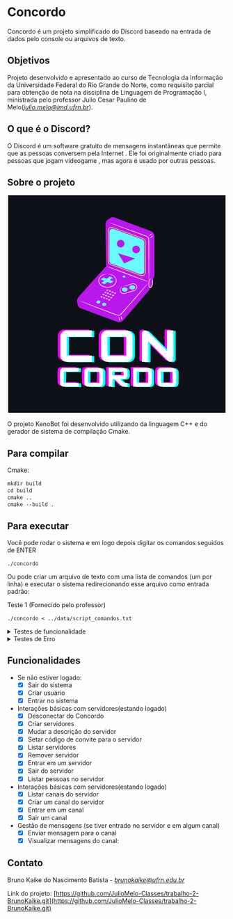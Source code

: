 # Concordo

Concordo é um projeto simplificado do Discord baseado na entrada de dados pelo console ou arquivos de texto.

## Objetivos

Projeto desenvolvido e apresentado ao curso de Tecnologia da Informação da Universidade Federal do Rio Grande do Norte, como requisito parcial para obtenção de nota na disciplina de Linguagem de Programação I, ministrada pelo professor Julio Cesar Paulino de Melo(*<julio.melo@imd.ufrn.br>*).

## O que é o Discord?

O Discord é um software gratuito de mensagens instantâneas que permite que as pessoas conversem pela Internet . Ele foi originalmente criado para pessoas que jogam videogame , mas agora é usado por outras pessoas.

## Sobre o projeto
<center>
<img src="img/logo.png">
</center>

O projeto KenoBot foi desenvolvido utilizando da linguagem C++ e do gerador de sistema de compilação Cmake.

## Para compilar

Cmake:
```console
mkdir build
cd build
cmake ..
cmake --build .
```

## Para executar
Você pode rodar o sistema e em logo depois digitar os comandos seguidos de ENTER
```console
./concordo
```

Ou pode criar um arquivo de texto com uma lista de comandos (um por linha) e executar o sistema redirecionando esse arquivo como entrada padrão:

Teste 1 (Fornecido pelo professor)
```console
./concordo < ../data/script_comandos.txt

```

<details>
<summary>Testes de funcionalidade</summary>


<p>Criar usuário</p>

```console
./concordo < ../data/functional/teste1.txt

```

<p>Login</p>

```console
./concordo < ../data/functional/teste2.txt

```

<p>Logout</p>

```console
./concordo < ../data/functional/teste3.txt

```

<p>Criar servidor</p>

```console
./concordo < ../data/functional/teste4.txt

```

<p>Modificar descrição do servidor</p>

```console
./concordo < ../data/functional/teste5.txt

```

<p>Inserir código de convite do servidor</p>

```console
./concordo < ../data/functional/teste6.txt

```

<p>Remover código de convite do servidor</p>

```console
./concordo < ../data/functional/teste7.txt

```

<p>Listar servidores criados por um determinado usuário</p>

```console
./concordo < ../data/functional/teste8.txt

```

<p>Remover servidor</p>

```console
./concordo < ../data/functional/teste9.txt

```

<p>Entrar em servidor</p>

```console
./concordo < ../data/functional/teste10.txt

```

<p>Entrar em servidor com código de convite</p>

```console
./concordo < ../data/functional/teste11.txt

```

<p>Sair de servidor</p>

```console
./concordo < ../data/functional/teste12.txt

```

<p>Listar participantes de um servidor que está sendo visualizado por um determinado usuário</p>

```console
./concordo < ../data/functional/teste13.txt

```

<p>Listar canais de texto de um servidor que está sendo visualizado por um determinado usuário</p>

```console
./concordo < ../data/functional/teste14.txt

```

<p>Criar canal de texto em um servidor que está sendo visualizado por um determinado usuário</p>

```console
./concordo < ../data/functional/teste15.txt

```

<p>Entrar em um canal de um servidor que está sendo visualizado por um determinado usuário</p>

```console
./concordo < ../data/functional/teste16.txt

```

<p>Sair de um canal de um servidor que está sendo visualizado por um determinado usuário</p>

```console
./concordo < ../data/functional/teste17.txt

```

<p>Enviar mensagem em um canal de texto</p>

```console
./concordo < ../data/functional/teste18.txt

```

<p>Visualizar mensagens de um canal de texto em que um usuário está conectado</p>

```console
./concordo < ../data/functional/teste19.txt

```

</details>

<details>
<summary>Testes de Erro</summary>


<p>Não foi possível criar usuário (Usuário já existe)</p>

```console
./concordo < ../data/error/teste1.txt

```

<p>Não foi possível logar (Usuário ou senha inválidos)</p>

```console
./concordo < ../data/error/teste5.txt

```

<p>Não foi possível deslogar (Usuário não está logado)</p>

```console
./concordo < ../data/error/teste6.txt

```

<p>Não foi possível criar sevidor (Servidor já existe)</p>

```console
./concordo < ../data/error/teste2.txt

```

<p>Não foi possível modificar descrição (Servidor não existe)</p>

```console
./concordo < ../data/error/teste3.txt

```

<p>Não foi possível modificar descrição (Você não é o dono do servidor)</p>

```console
./concordo < ../data/error/teste7.txt

```

<p>Não foi possível entrar em servidor (Requer código de convite)</p>

```console
./concordo < ../data/error/teste4.txt

```

<p>Não foi possível remover servidor (Você não é o dono do servidor)</p>

```console
./concordo < ../data/error/teste11.txt

```

<p>Não foi possível sair do servidor (Usuário não está participando de nenhum servidor)</p>

```console
./concordo < ../data/error/teste8.txt

```

<p>Não foi possível sair do servidor (Usuário não está conectado no servidor informado)</p>

```console
./concordo < ../data/error/teste10.txt

```

<p>Não foi possível criar canal de texto (Canal de texto já existe)</p>

```console
./concordo < ../data/error/teste9.txt

```

<p>Não foi possível sair do canal de texto (Usuário não está visualizando nenhum canal)</p>

```console
./concordo < ../data/error/teste12.txt

```

</details>

## Funcionalidades

- Se não estiver logado:
  - [x] Sair do sistema
  - [x] Criar usuário
  - [x] Entrar no sistema
- Interações básicas com servidores(estando logado)
  - [x] Desconectar do Concordo
  - [x] Criar servidores
  - [x] Mudar a descrição do servidor
  - [x] Setar código de convite para o servidor
  - [x] Listar servidores
  - [x] Remover servidor
  - [x] Entrar em um servidor
  - [x] Sair do servidor
  - [x] Listar pessoas no servidor

- Interações básicas com servidores(estando logado)
  - [x] Listar canais do servidor
  - [x] Criar um canal do servidor 
  - [x] Entrar em um canal
  - [x] Sair um canal

- Gestão de mensagens (se tiver entrado no servidor e em algum canal)
  - [x] Enviar mensagem para o canal
  - [x] Visualizar mensagens do canal:

## Contato

Bruno Kaike do Nascimento Batista -
*<brunokaike@ufrn.edu.br>*

Link do projeto: [https://github.com/JulioMelo-Classes/trabalho-2-BrunoKaike.git](https://github.com/JulioMelo-Classes/trabalho-2-BrunoKaike.git)
